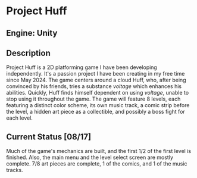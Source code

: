# Project Huff

## Engine: Unity

## Description
Project Huff is a 2D platforming game I have been developing independently. It's a passion project I have been creating in my free time since May 2024.
The game centers around a cloud Huff, who, after being convinced by his friends, tries a substance *voltage* which enhances his abilities. Quickly, Huff finds himself dependent on using *voltage*, unable to stop using it throughout the game.
The game will feature 8 levels, each featuring a distinct color scheme, its own music track, a comic strip before the level, a hidden art piece as a collectible, and possibly a boss fight for each level.

## Current Status [08/17]
Much of the game's mechanics are built, and the first 1/2 of the first level is finished. Also, the main menu and the level select screen are mostly complete.
7/8 art pieces are complete, 1 of the comics, and 1 of the music tracks.


